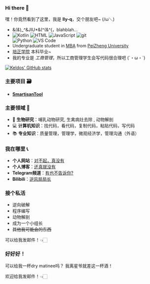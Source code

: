 ### Hi there 👋

嘿！你竟然看到了这里，我是 **lly-q**，交个朋友吧~ (/ω＼)

- &*(&*)_*^*&JIU*&(^(&^(，blahblah…<br />
- ![Kotlin](https://img.shields.io/badge/-Kotlin-1572B6?logo=kotlin&logoColor=fff)
  ![HTML](https://img.shields.io/badge/-HTML-E34F26?logo=HTML5&logoColor=fff)
  ![JavaScript](https://img.shields.io/badge/-JavaScript-F7DF1E?logo=javascript&logoColor=fff)
  ![git](https://img.shields.io/badge/-git-F05032?logo=git&logoColor=fff)  
  ![Python](https://img.shields.io/badge/-Python-3776ab?logo=python&logoColor=fff)
  ![VS Code](https://img.shields.io/badge/-VS%20Code-007ACC?logo=visual%20studio%20code&logoColor=fff) <br />
- Undergraduate student in [MBA](http://www.peizheng.edu.cn/index.htm) from [PeiZheng University](https://www.zju.edu.cn/english/) <br />
- [培正学院](http://www.peizheng.edu.cn/index.htm) 本科毕业~
- 我的专业是 _工商管理_，所以工商管理学生会写代码很合理吧 (´・ω・`)

[![Keldos' GitHub stats](https://github-readme-stats-git-masterrstaa-rickstaa.vercel.app/api?username=lly-q&show_icons=true&bg_color=60,163E99,904e95&icon_color=24A6F2&title_color=fff&text_color=fff)]()

### 主要项目 🗃️ 
- **[SmartisanTool](https://github.com/lly-q/SmartisanTool)**

### 主要领域 🧬 
- 🐖 **生物研究**：哺乳动物研究, 生禽病灶去除 , 动物解剖
- 💻 **计算机知识**：找代码，看代码，复制代码，粘贴代码，写代码
- 📚 **专业知识**：质量管理，管理学，微观经济学，管理沟通（外语）

### 我在哪里 📞 
- **个人网站**：[对不起，真没有](https://keldos.me)
- **个人博客**：[还真就没有](https://blog.keldos.me)
- **Telegram频道**：[有也不告诉你?](https://t.me/keldosme)
- **Bilibili**：[逆风局局长](https://space.bilibili.com/272863376)


### 接个私活
- 逆向破解
- 程序编写
- 动物解剖
- 成为一个小组长
- ~~其他我可能会的东西~~

可以给我发邮件！👈🏻

### 好好好！
可以给我一杯dry matinee吗？ 我离星爷就差这一杯酒！

欢迎给我发邮件！👈🏻

<!--
Here are some ideas to get you started:

- 🔭 I’m currently working on ...
- 🌱 I’m currently learning ...
- 👯 I’m looking to collaborate on ...
- 🤔 I’m looking for help with ...
- 💬 Ask me about ...
- 📫 How to reach me: ...
- 😄 Pronouns: ...
- ⚡ Fun fact: ...
-->
